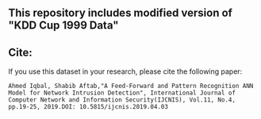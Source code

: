 ## This repository includes modified version of "KDD Cup 1999 Data"


## Cite:

If you use this dataset in your research, please cite the following paper:
```
Ahmed Iqbal, Shabib Aftab,"A Feed-Forward and Pattern Recognition ANN Model for Network Intrusion Detection", International Journal of Computer Network and Information Security(IJCNIS), Vol.11, No.4, pp.19-25, 2019.DOI: 10.5815/ijcnis.2019.04.03
```
